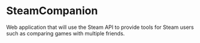 # SteamCompanion
Web application that will use the Steam API to provide tools for Steam users such as comparing games with multiple friends.
